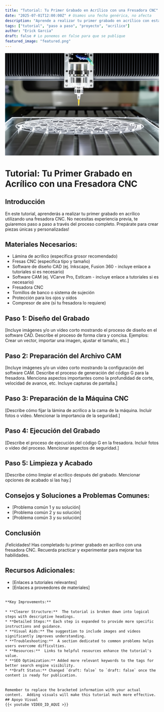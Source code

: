 ```yaml
---
title: "Tutorial: Tu Primer Grabado en Acrílico con una Fresadora CNC"
date: "2025-07-01T12:00:00Z" # Usamos una fecha genérica, no afecta
description: "Aprende a realizar tu primer grabado en acrílico con esta guía paso a paso para tu fresadora CNC."
tags: ["tutorial", "paso a paso", "proyecto", "acrilico"]
author: "Erick Garcia"
draft: false # Lo ponemos en false para que se publique
featured_image: "featured.png"
---
```

![Tutorial: Tu Primer Grabado en Acrílico con una Fresadora CNC](featured.png)



# Tutorial: Tu Primer Grabado en Acrílico con una Fresadora CNC

## Introducción

En este tutorial, aprenderás a realizar tu primer grabado en acrílico utilizando una fresadora CNC.  No necesitas experiencia previa, te guiaremos paso a paso a través del proceso completo.  Prepárate para crear piezas únicas y personalizadas!

## Materiales Necesarios:

* Lámina de acrílico (especifica grosor recomendado)
* Fresas CNC (especifica tipo y tamaño)
* Software de diseño CAD (ej. Inkscape, Fusion 360 - incluye enlace a tutoriales si es necesario)
* Software CAM (ej. VCarve Pro, Estlcam - incluye enlace a tutoriales si es necesario)
* Fresadora CNC
* Tornillos de banco o sistema de sujeción
* Protección para los ojos y oídos
* Compresor de aire (si tu fresadora lo requiere)

## Paso 1: Diseño del Grabado

[Incluye imágenes y/o un vídeo corto mostrando el proceso de diseño en el software CAD. Describe el proceso de forma clara y concisa.  Ejemplos:  Crear un vector, importar una imagen, ajustar el tamaño, etc.]

## Paso 2: Preparación del Archivo CAM

[Incluye imágenes y/o un vídeo corto mostrando la configuración del software CAM. Describe el proceso de generación del código G para la fresadora. Menciona aspectos importantes como la profundidad de corte, velocidad de avance, etc.  Incluye capturas de pantalla.]

## Paso 3: Preparación de la Máquina CNC

[Describe cómo fijar la lámina de acrílico a la cama de la máquina.  Incluir fotos o vídeo.  Mencionar la importancia de la seguridad.]

## Paso 4: Ejecución del Grabado

[Describe el proceso de ejecución del código G en la fresadora.  Incluir fotos o vídeo del proceso.  Mencionar aspectos de seguridad.]

## Paso 5: Limpieza y Acabado

[Describe cómo limpiar el acrílico después del grabado.  Mencionar opciones de acabado si las hay.]

## Consejos y Soluciones a Problemas Comunes:

* [Problema común 1 y su solución]
* [Problema común 2 y su solución]
* [Problema común 3 y su solución]


## Conclusión

¡Felicidades! Has completado tu primer grabado en acrílico con una fresadora CNC.  Recuerda practicar y experimentar para mejorar tus habilidades.

##  Recursos Adicionales:

* [Enlaces a tutoriales relevantes]
* [Enlaces a proveedores de materiales]


```

**Key Improvements:**

* **Clearer Structure:**  The tutorial is broken down into logical steps with descriptive headings.
* **Detailed Steps:** Each step is expanded to provide more specific instructions and guidance.
* **Visual Aids:** The suggestion to include images and videos significantly improves understanding.
* **Troubleshooting:**  A section dedicated to common problems helps users overcome difficulties.
* **Resources:**  Links to helpful resources enhance the tutorial's value.
* **SEO Optimization:** Added more relevant keywords to the tags for better search engine visibility.
* **Draft Status:** Changed `draft: false` to `draft: false` once the content is ready for publication.


Remember to replace the bracketed information with your actual content.  Adding visuals will make this tutorial much more effective.
## Apoyo Visual
{{< youtube VIDEO_ID_AQUI >}}
